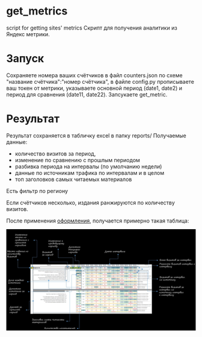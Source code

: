 # get_metrics
script for getting sites' metrics
Скрипт для получения аналитики из Яндекс метрики.

# Запуск
Сохраняете номера ваших счётчиков в файл counters.json по схеме "название счётчика":"номер счётчика", в файле config.py прописываете ваш токен от метрики, указываете основной период (date1, date2) и период для сравнения (date11, date22). Запсукаете get_metric.

# Результат
Результат сохраняется в табличку excel в папку reports/
Получаемые данные: 

- количество визитов за период,
- изменение по сравнению с прошлым периодом
- разбивка периода на интервалы (по умолчанию недели)
- данные по источникам трафика по интервалам и в целом
- топ заголовков самых читаемых материалов

Есть фильтр по региону

Если счётчиков несколько, издания ранжируются по количеству визитов.

После применения [оформления](https://docs.google.com/spreadsheets/d/1nZTfGuIwfiw680Rh5-I8LZ-aeApDZdvbt7wSdHzSxYE/edit?usp=sharing), получается примерно такая таблица:

![My Image](table.jpg)
